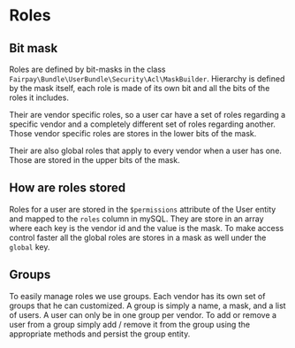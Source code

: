 Roles
=====

Bit mask
--------
Roles are defined by bit-masks in the class `Fairpay\Bundle\UserBundle\Security\Acl\MaskBuilder`. 
Hierarchy is defined by the mask itself, each role is made of its own bit and all the bits of the roles it includes.

Their are vendor specific roles, so a user car have a set of roles regarding a specific vendor and a completely different set of roles regarding another.
Those vendor specific roles are stores in the lower bits of the mask.

Their are also global roles that apply to every vendor when a user has one. Those are stored in the upper bits of the mask.

How are roles stored
--------------------
Roles for a user are stored in the `$permissions` attribute of the User entity and mapped to the `roles` column in mySQL.
They are store in an array where each key is the vendor id and the value is the mask.
To make access control faster all the global roles are stores in a mask as well under the `global` key.

Groups
------
To easily manage roles we use groups. Each vendor has its own set of groups that he can customized.
A group is simply a name, a mask, and a list of users. A user can only be in one group per vendor.
To add or remove a user from a group simply add / remove it from the group using the appropriate methods and persist the group entity.